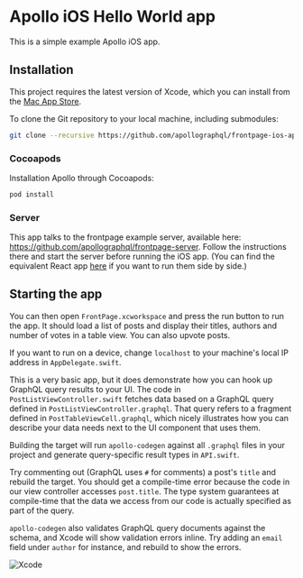 # Apollo iOS Hello World app

This is a simple example Apollo iOS app.

## Installation

This project requires the latest version of Xcode, which you can install from the [Mac App Store](https://itunes.apple.com/en/app/xcode/id497799835?mt=12).

To clone the Git repository to your local machine, including submodules:

```sh
git clone --recursive https://github.com/apollographql/frontpage-ios-app.git
```

### Cocoapods

Installation Apollo through Cocoapods:

```sh
pod install
```

### Server

This app talks to the frontpage example server, available here: https://github.com/apollographql/frontpage-server. Follow the instructions there and start the server before running the iOS app. (You can find the equivalent React app [here](https://github.com/apollographql/frontpage-react-app) if you want to run them side by side.)

## Starting the app

You can then open `FrontPage.xcworkspace` and press the run button to run the app. It should load a list of posts and display their titles, authors and number of votes in a table view. You can also upvote posts.

If you want to run on a device, change `localhost` to your machine's local IP address in `AppDelegate.swift`.

This is a very basic app, but it does demonstrate how you can hook up GraphQL query results to your UI. The code in `PostListViewController.swift` fetches data based on a GraphQL query defined in `PostListViewController.graphql`. That query refers to a fragment defined in `PostTableViewCell.graphql`, which nicely illustrates how you can describe your data needs next to the UI component that uses them.

Building the target will run `apollo-codegen` against all `.graphql` files in your project and generate query-specific result types in `API.swift`.

Try commenting out (GraphQL uses `#` for comments) a post's `title` and rebuild the target. You should get a compile-time error because the code in our view controller accesses `post.title`. The type system guarantees at compile-time that the data we access from our code is actually specified as part of the query.

`apollo-codegen` also validates GraphQL query documents against the schema, and Xcode will show validation errors inline. Try adding an `email` field under `author` for instance, and rebuild to show the errors.

![Xcode](/Screenshots/Xcode.png)
